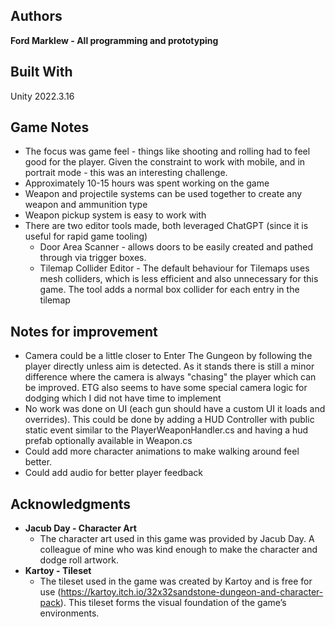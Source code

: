 ## Authors

**Ford Marklew - All programming and prototyping**

## Built With
Unity 2022.3.16

## Game Notes
* The focus was game feel - things like shooting and rolling had to feel good for the player. Given the constraint to work with mobile, and in portrait mode - this was an interesting challenge.
* Approximately 10-15 hours was spent working on the game
* Weapon and projectile systems can be used together to create any weapon and ammunition type
* Weapon pickup system is easy to work with
* There are two editor tools made, both leveraged ChatGPT (since it is useful for rapid game tooling)
    * Door Area Scanner - allows doors to be easily created and pathed through via trigger boxes. 
    * Tilemap Collider Editor - The default behaviour for Tilemaps uses mesh colliders, which is less efficient and also unnecessary for this game. The tool adds a normal box collider for each entry in the tilemap

## Notes for improvement
* Camera could be a little closer to Enter The Gungeon by following the player directly unless aim is detected. As it stands there is still a minor difference where the camera is always "chasing" the player which can be improved. ETG also seems to have some special camera logic for dodging which I did not have time to implement
* No work was done on UI (each gun should have a custom UI it loads and overrides). This could be done by adding a HUD Controller with public static event similar to the PlayerWeaponHandler.cs and having a hud prefab optionally available in Weapon.cs
* Could add more character animations to make walking around feel better.
* Could add audio for better player feedback

## Acknowledgments
* **Jacub Day - Character Art**
  * The character art used in this game was provided by Jacub Day. A colleague of mine who was kind enough to make the character and dodge roll artwork.
* **Kartoy - Tileset**
  * The tileset used in the game was created by Kartoy and is free for use (https://kartoy.itch.io/32x32sandstone-dungeon-and-character-pack). This tileset forms the visual foundation of the game’s environments. 
